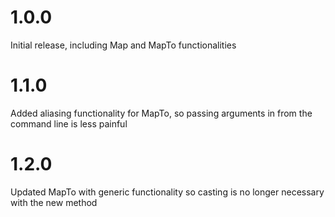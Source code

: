 # 1.0.0
Initial release, including Map and MapTo functionalities

# 1.1.0
Added aliasing functionality for MapTo, so passing arguments in from the command line is less painful

# 1.2.0
Updated MapTo with generic functionality so casting is no longer necessary with the new method
